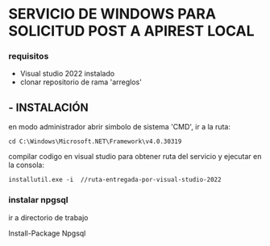 # SERVICIO DE WINDOWS PARA SOLICITUD POST A APIREST LOCAL
### requisitos
- Visual studio 2022 instalado
- clonar repositorio de rama 'arreglos'
## - INSTALACIÓN

en modo administrador abrir simbolo de sistema 'CMD', ir a la ruta:

`cd C:\Windows\Microsoft.NET\Framework\v4.0.30319`

compilar codigo en visual studio para obtener ruta del servicio y ejecutar en la consola:

`installutil.exe -i  //ruta-entregada-por-visual-studio-2022`

### instalar npgsql

ir a directorio de trabajo 

Install-Package Npgsql

